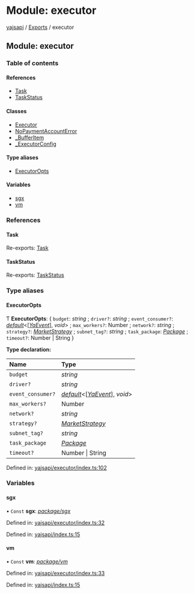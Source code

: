 # Module: executor

[yajsapi](../yajsapi.md) / [Exports](./) / executor

## Module: executor

### Table of contents

#### References

* [Task](executor.md#task)
* [TaskStatus](executor.md#taskstatus)

#### Classes

* [Executor](../classes/executor.executor-1.md)
* [NoPaymentAccountError](../classes/executor.nopaymentaccounterror.md)
* [\_BufferItem](../classes/executor._bufferitem.md)
* [\_ExecutorConfig](../classes/executor._executorconfig.md)

#### Type aliases

* [ExecutorOpts](executor.md#executoropts)

#### Variables

* [sgx](executor.md#sgx)
* [vm](executor.md#vm)

### References

#### Task

Re-exports: [Task](../classes/executor_task.task.md)

#### TaskStatus

Re-exports: [TaskStatus](../enumeration/executor_task.taskstatus.md)

### Type aliases

#### ExecutorOpts

Ƭ **ExecutorOpts**: { `budget`: _string_ ; `driver?`: _string_ ; `event_consumer?`: [_default_](../interface/utils_callable.default.md)&lt;\[[_YaEvent_](../classes/executor_events.yaevent.md)\], _void_&gt; ; `max_workers?`: Number ; `network?`: _string_ ; `strategy?`: [_MarketStrategy_](../classes/executor_strategy.marketstrategy.md) ; `subnet_tag?`: _string_ ; `task_package`: [_Package_](../classes/package.package-1.md) ; `timeout?`: Number \| String }

**Type declaration:**

| Name | Type |
| :--- | :--- |
| `budget` | _string_ |
| `driver?` | _string_ |
| `event_consumer?` | [_default_](../interface/utils_callable.default.md)&lt;\[[_YaEvent_](../classes/executor_events.yaevent.md)\], _void_&gt; |
| `max_workers?` | Number |
| `network?` | _string_ |
| `strategy?` | [_MarketStrategy_](../classes/executor_strategy.marketstrategy.md) |
| `subnet_tag?` | _string_ |
| `task_package` | [_Package_](../classes/package.package-1.md) |
| `timeout?` | Number \| String |

Defined in: [yajsapi/executor/index.ts:102](https://github.com/golemfactory/yajsapi/blob/289a25a/yajsapi/executor/index.ts#L102)

### Variables

#### sgx

• `Const` **sgx**: [_package/sgx_](package_sgx.md)

Defined in: [yajsapi/executor/index.ts:32](https://github.com/golemfactory/yajsapi/blob/289a25a/yajsapi/executor/index.ts#L32)

Defined in: [yajsapi/index.ts:15](https://github.com/golemfactory/yajsapi/blob/289a25a/yajsapi/index.ts#L15)

#### vm

• `Const` **vm**: [_package/vm_](package_vm.md)

Defined in: [yajsapi/executor/index.ts:33](https://github.com/golemfactory/yajsapi/blob/289a25a/yajsapi/executor/index.ts#L33)

Defined in: [yajsapi/index.ts:15](https://github.com/golemfactory/yajsapi/blob/289a25a/yajsapi/index.ts#L15)

